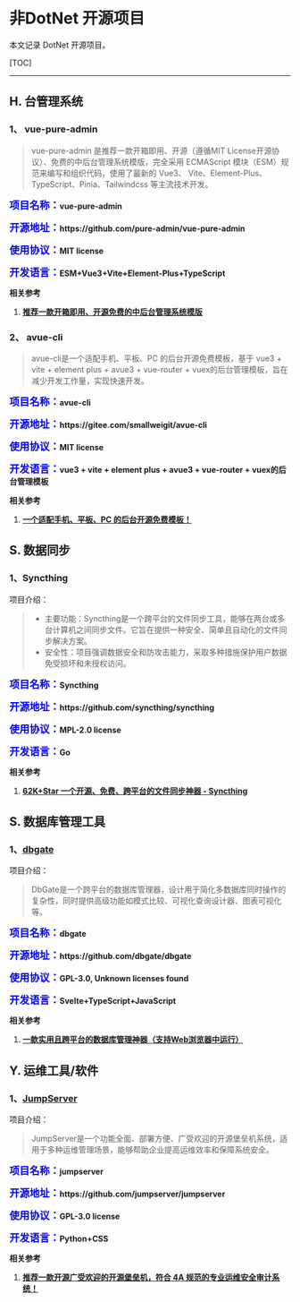 # 非DotNet 开源项目

本文记录 DotNet 开源项目。

[TOC]

---



## H. 台管理系统

### 1、 vue-pure-admin

>vue-pure-admin 是推荐一款开箱即用、开源（遵循MIT License开源协议）、免费的中后台管理系统模版，完全采用 ECMAScript 模块（ESM）规范来编写和组织代码，使用了最新的 Vue3、 Vite、Element-Plus、TypeScript、Pinia、Tailwindcss 等主流技术开发。

<p><span style="color:blue;font-weight:bold;font-size:18px;">项目名称：</span><b>vue-pure-admin</b></p>

<p><span style="color:blue;font-weight:bold;font-size:18px;">开源地址：</span><b>https://github.com/pure-admin/vue-pure-admin</b></p>

<p><span style="color:blue;font-weight:bold;font-size:18px;">使用协议：</span><b>MIT license</b></p>

<p><span style="color:blue;font-weight:bold;font-size:18px;">开发语言：</span><b>ESM+Vue3+Vite+Element-Plus+TypeScript</b></p>

**相关参考**

1. **[推荐一款开箱即用、开源免费的中后台管理系统模版](https://mp.weixin.qq.com/s?__biz=MzIxMTUzNzM5Ng==&mid=2247503284&idx=3&sn=016f8158b78f671f9f848ad0d9acad3e&chksm=96a011c9f1503fa5e9d63c2952cdb14b85bbe508d05ca4623e5b96bd8bf9fa37bd583413eebb&scene=126&sessionid=1721608423#rd)**



### 2、 avue-cli

>avue-cli是一个适配手机、平板、PC 的后台开源免费模板，基于 vue3 + vite + element plus + avue3 + vue-router + vuex的后台管理模板，旨在减少开发工作量，实现快速开发。

<p><span style="color:blue;font-weight:bold;font-size:18px;">项目名称：</span><b>avue-cli</b></p>

<p><span style="color:blue;font-weight:bold;font-size:18px;">开源地址：</span><b>https://gitee.com/smallweigit/avue-cli</b></p>

<p><span style="color:blue;font-weight:bold;font-size:18px;">使用协议：</span><b>MIT license</b></p>

<p><span style="color:blue;font-weight:bold;font-size:18px;">开发语言：</span><b>vue3 + vite + element plus + avue3 + vue-router + vuex的后台管理模板</b></p>

**相关参考**

1. **[一个适配手机、平板、PC 的后台开源免费模板！](https://mp.weixin.qq.com/s?__biz=MzIxMTUzNzM5Ng==&mid=2247504018&idx=3&sn=5a5e7790173d1d85096dce0969c255cc&chksm=96e5a07627b93f754d3ab5b8f09707d99946bb4fe0e0c5b015ff85ed464d7f715a579819520b&scene=126&sessionid=1723423096#rd)**



## S. 数据同步

### 1、Syncthing

项目介绍：

> - 主要功能：Syncthing是一个跨平台的文件同步工具，能够在两台或多台计算机之间同步文件。它旨在提供一种安全、简单且自动化的文件同步解决方案。
> - 安全性：项目强调数据安全和防攻击能力，采取多种措施保护用户数据免受损坏和未授权访问。

<p><span style="color:blue;font-weight:bold;font-size:18px;">项目名称：</span><b>Syncthing</b></p>

<p><span style="color:blue;font-weight:bold;font-size:18px;">开源地址：</span><b>https://github.com/syncthing/syncthing</b></p>

<p><span style="color:blue;font-weight:bold;font-size:18px;">使用协议：</span><b>MPL-2.0 license</b></p>

<p><span style="color:blue;font-weight:bold;font-size:18px;">开发语言：</span><b>Go</b></p>

**相关参考**

1. **[62K+Star 一个开源、免费、跨平台的文件同步神器 - Syncthing](https://mp.weixin.qq.com/s?__biz=MzIxMTUzNzM5Ng==&mid=2247503495&idx=3&sn=5c1b1c2c7dd1a5227340382d83ea5435&chksm=96b6d09da731d0a322d689748ce41f3538f3c9838695652fda0f0df8bc9702f70727c0048b30&scene=126&sessionid=1722213176&poc_token=HEPjpmajoIu7rvppTYLqjrzI3viOadQ5mWGTg4No)**



## S. 数据库管理工具

### 1、[dbgate](https://github.com/dbgate/dbgate)

项目介绍：

> DbGate是一个跨平台的数据库管理器，设计用于简化多数据库同时操作的复杂性，同时提供高级功能如模式比较、可视化查询设计器、图表可视化等。

<p><span style="color:blue;font-weight:bold;font-size:18px;">项目名称：</span><b>dbgate</b></p>

<p><span style="color:blue;font-weight:bold;font-size:18px;">开源地址：</span><b>https://github.com/dbgate/dbgate</b></p>

<p><span style="color:blue;font-weight:bold;font-size:18px;">使用协议：</span><b>GPL-3.0, Unknown licenses found</b></p>

<p><span style="color:blue;font-weight:bold;font-size:18px;">开发语言：</span><b>Svelte+TypeScript+JavaScript</b></p>

**相关参考**

1. **[一款实用且跨平台的数据库管理神器（支持Web浏览器中运行）](https://mp.weixin.qq.com/s?__biz=MzIxMTUzNzM5Ng==&mid=2247504346&idx=3&sn=4de65d2842bfbad757598b87395e1159&chksm=962ffa475b0d4384a7ff6d6a6da778c2ec80e7c47a97c823ad17b9b018fb0991deaed421af7c&scene=126&sessionid=1724115259#rd)**



## Y. 运维工具/软件

### 1、[JumpServer](https://github.com/jumpserver/jumpserver)

项目介绍：

> JumpServer是一个功能全面、部署方便、广受欢迎的开源堡垒机系统，适用于多种运维管理场景，能够帮助企业提高运维效率和保障系统安全。

<p><span style="color:blue;font-weight:bold;font-size:18px;">项目名称：</span><b>jumpserver</b></p>

<p><span style="color:blue;font-weight:bold;font-size:18px;">开源地址：</span><b>https://github.com/jumpserver/jumpserver</b></p>

<p><span style="color:blue;font-weight:bold;font-size:18px;">使用协议：</span><b>GPL-3.0 license</b></p>

<p><span style="color:blue;font-weight:bold;font-size:18px;">开发语言：</span><b>Python+CSS</b></p>

**相关参考**

1. **[推荐一款开源广受欢迎的开源堡垒机，符合 4A 规范的专业运维安全审计系统！](https://mp.weixin.qq.com/s?__biz=MzIxMTUzNzM5Ng==&mid=2247504372&idx=3&sn=6089751eebca6eb37efff3acd06dbc0d&chksm=96e7f9aed4b9d283977dca21e1f948cac191034f5b76361d64e2b61115f8689b414de19693b7&scene=126&sessionid=1724373028#rd)**
